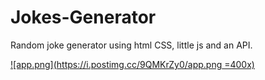 # Jokes-Generator
Random joke generator using html CSS, little js and an API.

[![app.png](https://i.postimg.cc/9QMKrZy0/app.png =400x)](https://postimg.cc/MvCdLcPJ)